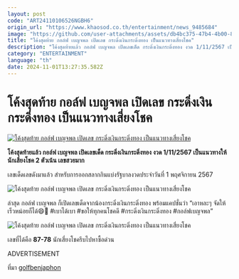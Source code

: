 ```yaml
---
layout: post
code: "ART24110106526NGBH6"
origin_url: "https://www.khaosod.co.th/entertainment/news_9485684"
image: "https://github.com/user-attachments/assets/db4bc375-47b4-4b00-8c28-781434646237"
title: "โค้งสุดท้าย กอล์ฟ เบญจพล เปิดเลข กระดิ่งเงินกระดิ่งทอง เป็นแนวทางเสี่ยงโชค"
description: "โค้งสุดท้ายแล้ว กอล์ฟ เบญจพล เปิดเลขเด็ด กระดิ่งเงินกระดิ่งทอง งวด 1/11/2567 เป็นแนวทางให้นักเสี่ยงโชค 2 ตัวเน้น เลขสวยมาก"
category: "ENTERTAINMENT"
language: "th"
date: 2024-11-01T13:27:35.582Z
---
```


# โค้งสุดท้าย กอล์ฟ เบญจพล เปิดเลข กระดิ่งเงินกระดิ่งทอง เป็นแนวทางเสี่ยงโชค

[![โค้งสุดท้าย กอล์ฟ เบญจพล เปิดเลข กระดิ่งเงินกระดิ่งทอง เป็นแนวทางเสี่ยงโชค](https://www.khaosod.co.th/wpapp/uploads/2024/11/golfbenjaphon_011167-1.jpg "โค้งสุดท้าย กอล์ฟ เบญจพล เปิดเลข กระดิ่งเงินกระดิ่งทอง เป็นแนวทางเสี่ยงโชค")](https://www.khaosod.co.th/wpapp/uploads/2024/11/golfbenjaphon_011167-1.jpg)

**โค้งสุดท้ายแล้ว กอล์ฟ เบญจพล เปิดเลขเด็ด กระดิ่งเงินกระดิ่งทอง งวด 1/11/2567 เป็นแนวทางให้นักเสี่ยงโชค 2 ตัวเน้น เลขสวยมาก**

เลขเด็ดเลขดังมาแล้ว สำหรับการออกสลากกินแบ่งรัฐบาลงวดประจำวันที่ 1 พฤศจิกายน 2567

![โค้งสุดท้าย กอล์ฟ เบญจพล เปิดเลข กระดิ่งเงินกระดิ่งทอง เป็นแนวทางเสี่ยงโชค](https://www.khaosod.co.th/wpapp/uploads/2024/11/golfbenjaphon_011167-4.jpg)

ล่าสุด กอล์ฟ เบญจพล ก็เปิดเลขเด็ดจากน้องกระดิ่งเงินกระดิ่งทอง พร้อมแคปชั่นว่า “เอาหละๆ จัดให้เร็วหน่อยก็ได้😄🎃 #เบาได้เบา #ขอให้ทุกคนโชคดี #กระดิ่งเงินกระดิ่งทอง #กอล์ฟเบญจพล”

![โค้งสุดท้าย กอล์ฟ เบญจพล เปิดเลข กระดิ่งเงินกระดิ่งทอง เป็นแนวทางเสี่ยงโชค](https://www.khaosod.co.th/wpapp/uploads/2024/11/golfbenjaphon_011167-5.jpg)

เลขที่ได้คือ **87-78** นักเสี่ยงโชครีบไปหาซื้อด่วน

ADVERTISEMENT

ที่มา [golfbenjaphon](https://www.instagram.com/golfbenjaphon/?e=80163117-a560-47ef-b775-2a36cf8e7f97&g=5)